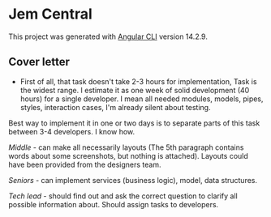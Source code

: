 # Jem Central

This project was generated with [Angular CLI](https://github.com/angular/angular-cli) version 14.2.9.

## Cover letter

* First of all, that task doesn't take 2-3 hours for implementation, Task is the widest range. I estimate it as one week of solid development (40 hours) for a single developer. I mean all needed modules, models, pipes, styles, interaction cases, I'm already silent about testing.

Best way to implement it in one or two days is to separate parts of this task between 3-4 developers. I know how.

_Middle_ - can make all necessarily layouts (The 5th paragraph contains words about some screenshots, but nothing is attached). Layouts could have been provided from the designers team.

_Seniors_ - can implement services (business logic), model, data structures.

_Tech lead_ - should find out and ask the correct question to clarify all possible information about. Should assign tasks to developers. 
